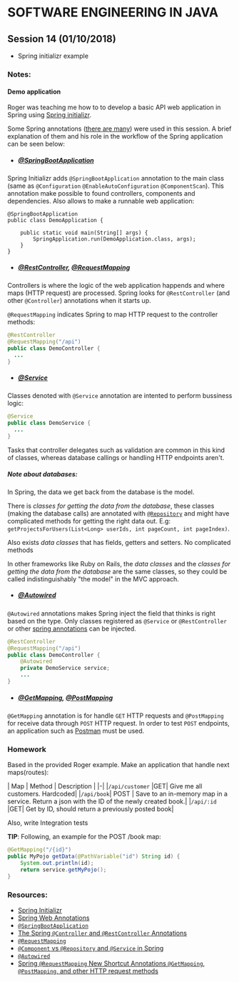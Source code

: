 # SOFTWARE ENGINEERING IN JAVA

## Session 14 (01/10/2018)

- Spring initializr example

### Notes:

#### Demo application
Roger was teaching me how to to develop a basic API web application in Spring using [Spring initializr][1].

Some Spring annotations ([there are many][2]) were used in this session. A brief explanation of them and his role in the workflow of the Spring application can be seen below:

- ##### [@SpringBootApplication][3]

Spring Initializr adds `@SpringBootApplication` annotation to the main class (same as `@Configuration` `@EnableAutoConfiguration` `@ComponentScan`). This annotation make possible to found controllers, components and dependencies. Also allows to make a runnable web application:
```
@SpringBootApplication
public class DemoApplication {

	public static void main(String[] args) {
		SpringApplication.run(DemoApplication.class, args);
	}
}
```

- ##### [@RestController][4], [@RequestMapping][5]

Controllers is where the logic of the web application happends and where maps (HTTP request) are processed. Spring looks for `@RestController` (and other `@Controller`) annotations when it starts up.

`@RequestMapping` indicates Spring to map HTTP request to the controller methods:

```java
@RestController
@RequestMapping("/api")
public class DemoController {
  ...
}
```

- ##### [@Service][6]

Classes denoted with `@Service` annotation are intented to perform bussiness logic:
```java
@Service
public class DemoService {
  ...
}
```
Tasks that controller delegates such as validation are common in this kind of classes, whereas database callings or handling HTTP endpoints aren't.

##### Note about databases:
In Spring, the data we get back from the database is the model.

There is _classes for getting the data from the database_, these classes (making the database calls) are annotated with [`@Repository`][6] and might have complicated methods for getting the right data out. E.g: `getProjectsForUsers(List<Long> userIds, int pageCount, int pageIndex)`.

Also exists _data classes_ that has fields, getters and setters. No complicated methods

In other frameworks like Ruby on Rails, the _data classes_ and the _classes for getting the data from the database_ are the same classes, so they could be called indistinguishably "the model" in the MVC approach.

- ##### [@Autowired][7]

`@Autowired` annotations makes Spring inject the field that thinks is right based on the type. Only classes registered as `@Service` or `@RestController` or other [spring annotations][2]  can be injected.
```java
@RestController
@RequestMapping("/api")
public class DemoController {
    @Autowired
    private DemoService service;
    ...
}
```

- ##### [@GetMapping][8], [@PostMapping][8]  

`@GetMapping` annotation is for handle `GET` HTTP requests and `@PostMapping` for receive data through `POST` HTTP request. In order to test `POST` endpoints, an application such as [Postman][10] must be used.


###  Homework

Based in the provided Roger example. Make an application that handle next maps(routes):

  | Map | Method | Description |
  |-|
  |`/api/customer` |GET| Give me all customers. Hardcoded|
  |`/api/book`| POST | Save to an in-memory map in a service. Return a json with the ID of the newly created book.|
  |`/api/:id` |GET| Get by ID, should return a previously posted book|

Also, write Integration tests

**TIP**: Following, an example for the POST /book map:
```java
@GetMapping("/{id}")
public MyPojo getData(@PathVariable("id") String id) {
    System.out.println(id);
    return service.getMyPojo();
}
```

### Resources:
- [Spring Initializr][1]
- [Spring Web Annotations][2]
- [`@SpringBootApplication`][3]
- [The Spring `@Controller` and `@RestController` Annotations][4]
- [`@RequestMapping`][5]
- [`@Component` vs `@Repository` and `@Service` in Spring][6]
- [`@Autowired`][7]
- [Spring `@RequestMapping` New Shortcut Annotations `@GetMapping`, `@PostMapping`, and other HTTP request methods][8]

[1]: https://start.spring.io/
[2]: https://dzone.com/articles/a-guide-to-spring-framework-annotations
[3]: https://docs.spring.io/spring-boot/docs/current/reference/html/using-boot-using-springbootapplication-annotation.html
[4]: https://www.baeldung.com/spring-controller-vs-restcontroller
[5]: https://www.baeldung.com/spring-requestmapping
[6]: https://www.baeldung.com/spring-component-repository-service
[7]: https://www.baeldung.com/spring-autowire
[8]: https://www.baeldung.com/spring-new-requestmapping-shortcuts
[10]: https://www.getpostman.com/

